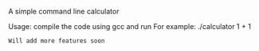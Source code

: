 A simple command line calculator

Usage:
    compile the code using gcc and run
    For example: ./calculator 1 + 1


    Will add more features soon 
